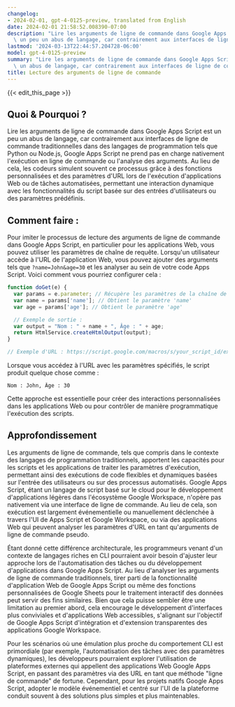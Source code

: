 ```yaml
---
changelog:
- 2024-02-01, gpt-4-0125-preview, translated from English
date: 2024-02-01 21:58:52.008390-07:00
description: "Lire les arguments de ligne de commande dans Google Apps Script est\
  \ un peu un abus de langage, car contrairement aux interfaces de ligne de commande\u2026"
lastmod: '2024-03-13T22:44:57.204728-06:00'
model: gpt-4-0125-preview
summary: "Lire les arguments de ligne de commande dans Google Apps Script est un peu\
  \ un abus de langage, car contrairement aux interfaces de ligne de commande\u2026"
title: Lecture des arguments de ligne de commande
---
```


{{< edit_this_page >}}

## Quoi & Pourquoi ?

Lire les arguments de ligne de commande dans Google Apps Script est un peu un abus de langage, car contrairement aux interfaces de ligne de commande traditionnelles dans des langages de programmation tels que Python ou Node.js, Google Apps Script ne prend pas en charge nativement l'exécution en ligne de commande ou l'analyse des arguments. Au lieu de cela, les codeurs simulent souvent ce processus grâce à des fonctions personnalisées et des paramètres d'URL lors de l'exécution d'applications Web ou de tâches automatisées, permettant une interaction dynamique avec les fonctionnalités du script basée sur des entrées d'utilisateurs ou des paramètres prédéfinis.

## Comment faire :

Pour imiter le processus de lecture des arguments de ligne de commande dans Google Apps Script, en particulier pour les applications Web, vous pouvez utiliser les paramètres de chaîne de requête. Lorsqu'un utilisateur accède à l'URL de l'application Web, vous pouvez ajouter des arguments tels que `?name=John&age=30` et les analyser au sein de votre code Apps Script. Voici comment vous pourriez configurer cela :

```javascript
function doGet(e) {
  var params = e.parameter; // Récupère les paramètres de la chaîne de requête
  var name = params['name']; // Obtient le paramètre 'name'
  var age = params['age']; // Obtient le paramètre 'age'

  // Exemple de sortie :
  var output = "Nom : " + name + ", Âge : " + age;
  return HtmlService.createHtmlOutput(output);
}

// Exemple d'URL : https://script.google.com/macros/s/your_script_id/exec?name=John&age=30
```

Lorsque vous accédez à l'URL avec les paramètres spécifiés, le script produit quelque chose comme :

```
Nom : John, Âge : 30
```

Cette approche est essentielle pour créer des interactions personnalisées dans les applications Web ou pour contrôler de manière programmatique l'exécution des scripts.

## Approfondissement

Les arguments de ligne de commande, tels que compris dans le contexte des langages de programmation traditionnels, apportent les capacités pour les scripts et les applications de traiter les paramètres d'exécution, permettant ainsi des exécutions de code flexibles et dynamiques basées sur l'entrée des utilisateurs ou sur des processus automatisés. Google Apps Script, étant un langage de script basé sur le cloud pour le développement d'applications légères dans l'écosystème Google Workspace, n'opère pas nativement via une interface de ligne de commande. Au lieu de cela, son exécution est largement événementielle ou manuellement déclenchée à travers l'UI de Apps Script et Google Workspace, ou via des applications Web qui peuvent analyser les paramètres d'URL en tant qu'arguments de ligne de commande pseudo.

Étant donné cette différence architecturale, les programmeurs venant d'un contexte de langages riches en CLI pourraient avoir besoin d'ajuster leur approche lors de l'automatisation des tâches ou du développement d'applications dans Google Apps Script. Au lieu d'analyser les arguments de ligne de commande traditionnels, tirer parti de la fonctionnalité d'application Web de Google Apps Script ou même des fonctions personnalisées de Google Sheets pour le traitement interactif des données peut servir des fins similaires. Bien que cela puisse sembler être une limitation au premier abord, cela encourage le développement d'interfaces plus conviviales et d'applications Web accessibles, s'alignant sur l'objectif de Google Apps Script d'intégration et d'extension transparentes des applications Google Workspace.

Pour les scénarios où une émulation plus proche du comportement CLI est primordiale (par exemple, l'automatisation des tâches avec des paramètres dynamiques), les développeurs pourraient explorer l'utilisation de plateformes externes qui appellent des applications Web Google Apps Script, en passant des paramètres via des URL en tant que méthode "ligne de commande" de fortune. Cependant, pour les projets natifs Google Apps Script, adopter le modèle événementiel et centré sur l'UI de la plateforme conduit souvent à des solutions plus simples et plus maintenables.
